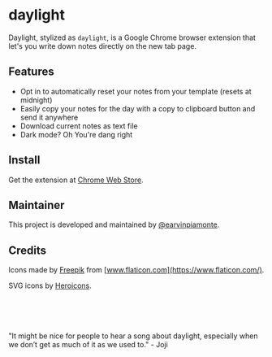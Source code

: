 # daylight

Daylight, stylized as `daylight`, is a Google Chrome browser extension that let's you write down notes directly on the new tab page.

## Features

- Opt in to automatically reset your notes from your template (resets at midnight)
- Easily copy your notes for the day with a copy to clipboard button and send it anywhere
- Download current notes as text file
- Dark mode? Oh You're dang right

## Install

Get the extension at [Chrome Web Store](https://chrome.google.com/webstore/detail/daylight/acfblhlodbfnocogojghkgnpoellplll).

## Maintainer

This project is developed and maintained by [@earvinpiamonte](https://twitter.com/earvinpiamonte).

## Credits

Icons made by [Freepik](https://www.flaticon.com/authors/freepik) from [www.flaticon.com](https://www.flaticon.com/).

SVG icons by [Heroicons](https://heroicons.dev/).

<br>
<br>
<br>
<br>
"It might be nice for people to hear a song about daylight, especially when we don’t get as much of it as we used to." - Joji
